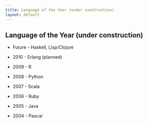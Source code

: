 ```yaml
---
title: Language of the Year (under construction)
layout: default
---
```


Language of the Year (under construction)
-----------------------------------------

* Future - Haskell, Lisp/Clojure

* 2010 - Erlang (planned)

* 2009 - R

* 2008 - Python

* 2007 - Scala

* 2006 - Ruby

* 2005 - Java

* 2004 - Pascal
